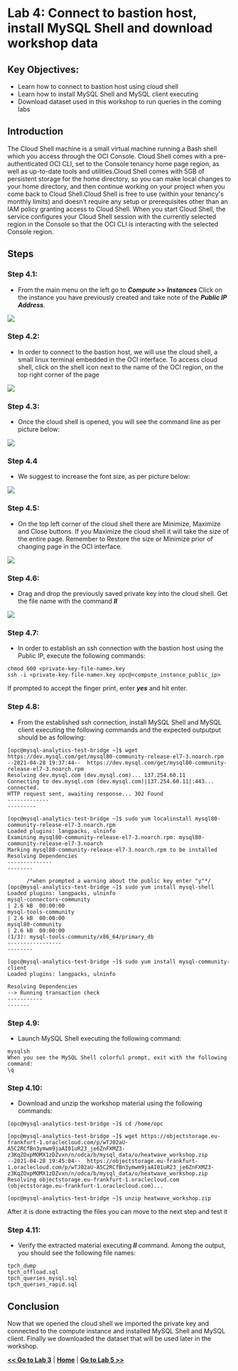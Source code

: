 # Lab 4: Connect to bastion host, install MySQL Shell and download workshop data

## Key Objectives:
- Learn how to connect to bastion host using cloud shell 
- Learn how to  install MySQL Shell and MySQL client executing
- Download dataset used in this workshop to run queries in the coming labs

## Introduction

The Cloud Shell machine is a small virtual machine running a Bash shell which you access through the OCI Console. Cloud Shell comes with a pre-authenticated OCI CLI, set to the Console tenancy home page region, as well as up-to-date tools and utilities.Cloud Shell comes with 5GB of persistent storage for the home directory, so you can make local changes to your home directory, and then continue working on your project when you come back to Cloud Shell.Cloud Shell is free to use (within your tenancy's monthly limits) and doesn’t require any setup or prerequisites other than an IAM policy granting access to Cloud Shell. When you start Cloud Shell, the service configures your Cloud Shell session with the currently selected region in the Console so that the OCI CLI is interacting with the selected Console region.


## Steps

### **Step 4.1:**
- From the main menu on the left go to _**Compute >> Instances**_
 Click on the instance you have previously created and take note of the _**Public IP Address**_.

![](./images/HW16_ci4.png)

### **Step 4.2:**
- In order to connect to the bastion host, we will use the cloud shell, a small linux terminal embedded in the OCI interface.
To access cloud shell, click on the shell icon next to the name of the OCI region, on the top right corner of the page

![](./images/cloud-shell-1.png)

### **Step 4.3:**
- Once the cloud shell is opened, you will see the command line as per picture below:
  
![](./images/cloud-shell-2.png)

### **Step 4.4**
- We suggest to increase the font size, as per picture below:
  
![](./images/cloud-shell-3.png)

### **Step 4.5:**
- On the top left corner of the cloud shell there are Minimize, Maximize and Close buttons. If you Maximize the cloud shell it will take the size of the entire page. Remember to Restore the size or Minimize prior of changing page in the OCI interface.

![](./images/cloud-shell-4.png)

### **Step 4.6:**
- Drag and drop the previously saved private key into the cloud shell. Get the file name with the command _**ll**_ 
  
![](./images/cloud-shell-5.png)

### **Step 4.7:**
- In order to establish an ssh connection with the bastion host using the Public IP, execute the following commands:
```
chmod 600 <private-key-file-name>.key
ssh -i <private-key-file-name>.key opc@<compute_instance_public_ip>
```

If prompted to accept the finger print, enter _**yes**_ and hit enter.

### **Step 4.8:**
- From the established ssh connection, install MySQL Shell and MySQL client executing the following commands and the expected outputput should be as following:
  
```
[opc@mysql-analytics-test-bridge ~]$ wget https://dev.mysql.com/get/mysql80-community-release-el7-3.noarch.rpm
--2021-04-28 19:37:44--  https://dev.mysql.com/get/mysql80-community-release-el7-3.noarch.rpm
Resolving dev.mysql.com (dev.mysql.com)... 137.254.60.11
Connecting to dev.mysql.com (dev.mysql.com)|137.254.60.11|:443... connected.
HTTP request sent, awaiting response... 302 Found
-------------
---------

[opc@mysql-analytics-test-bridge ~]$ sudo yum localinstall mysql80-community-release-el7-3.noarch.rpm
Loaded plugins: langpacks, ulninfo
Examining mysql80-community-release-el7-3.noarch.rpm: mysql80-community-release-el7-3.noarch
Marking mysql80-community-release-el7-3.noarch.rpm to be installed
Resolving Dependencies
--------------
--------

      /*when prompted a warning about the public key enter "y"*/
[opc@mysql-analytics-test-bridge ~]$ sudo yum install mysql-shell  
Loaded plugins: langpacks, ulninfo
mysql-connectors-community                                                                                                                                                                                                                                                                         | 2.6 kB  00:00:00     
mysql-tools-community                                                                                                                                                                                                                                                                              | 2.6 kB  00:00:00     
mysql80-community                                                                                                                                                                                                                                                                                  | 2.6 kB  00:00:00     
(1/3): mysql-tools-community/x86_64/primary_db   
-----------------
--------

[opc@mysql-analytics-test-bridge ~]$ sudo yum install mysql-community-client
Loaded plugins: langpacks, ulninfo

Resolving Dependencies
--> Running transaction check
-----------
-------
```

### **Step 4.9:**
- Launch MySQL Shell executing the following command:
```
mysqlsh
When you see the MySQL Shell colorful prompt, exit with the following command:
\q
```

### **Step 4.10:**
- Download and unzip the workshop material using the following commands:
```
[opc@mysql-analytics-test-bridge ~]$ cd /home/opc

[opc@mysql-analytics-test-bridge ~]$ wget https://objectstorage.eu-frankfurt-1.oraclecloud.com/p/wTJ02aU-A5C2RCfBn3ymwm9jaAI01uR23_je6ZnFXMZ3-z3KqZOxpMOMX1zDZvxn/n/odca/b/mysql_data/o/heatwave_workshop.zip
--2021-04-28 19:45:04--  https://objectstorage.eu-frankfurt-1.oraclecloud.com/p/wTJ02aU-A5C2RCfBn3ymwm9jaAI01uR23_je6ZnFXMZ3-z3KqZOxpMOMX1zDZvxn/n/odca/b/mysql_data/o/heatwave_workshop.zip
Resolving objectstorage.eu-frankfurt-1.oraclecloud.com (objectstorage.eu-frankfurt-1.oraclecloud.com)...

[opc@mysql-analytics-test-bridge ~]$ unzip heatwave_workshop.zip

```
After it is done extracting the files you can move to the next step and test it

### **Step 4.11:**
- Verify the extracted material executing _**ll**_ command.
Among the output, you should see the following file names:
```
tpch_dump
tpch_offload.sql
tpch_queries_mysql.sql
tpch_queries_rapid.sql
```

## Conclusion

Now that we opened the cloud shell we imported the private key and connected to the compute instance and  installed MySQL Shell and MySQL client. Finally we downloaded the dataset that will be used later in the workshop. 


**[<< Go to Lab 3](Lab3.md)** | **[Home](Readme.md)** | **[Go to Lab 5 >>](Lab5.md)**
